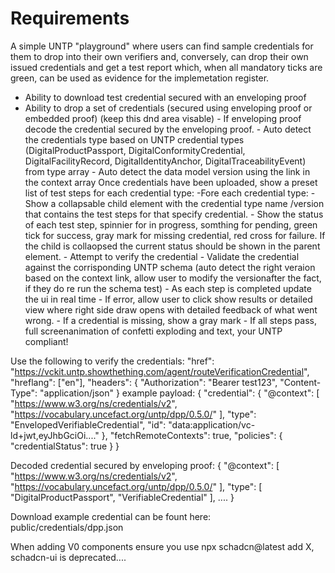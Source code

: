 # Requirements

A simple UNTP "playground" where users can find sample credentials for them to drop into their own verifiers and, conversely, can drop their own issued credentials and get a test report which, when all mandatory ticks are green, can be used as evidence for the implemetation register.

- Ability to download test credential secured with an enveloping proof
- Ability to drop a set of credentials (secured using enveloping proof or embedded proof) (keep this dnd area visable) - If enveloping proof decode the credential secured by the enveloping proof. - Auto detect the credentials type based on UNTP credential types (DigitalProductPassport, DigitalConformityCredential, DigitalFacilityRecord, DigitalIdentityAnchor, DigitalTraceabilityEvent) from type array - Auto detect the data model version using the link in the context array
  Once credentials have been uploaded, show a preset list of test steps for each credential type:
  -Fore each credential type: - Show a collapsable child element with the credential type name /version that contains the test steps for that specify credential. - Show the status of each test step, spinnier for in progress, somthing for pending, green tick for success, gray mark for missing credential, red cross for failure. If the child is collaopsed the current status should be shown in the parent element. - Attempt to verify the credential - Validate the credential against the corrisponding UNTP schema (auto detect the right veraion based on the context link, allow user to modify the versionafter the fact, if they do re run the schema test) - As each step is completed update the ui in real time - If error, allow user to click show results or detailed view where right side draw opens with detailed feedback of what went wrong. - If a credential is missing, show a gray mark - If all steps pass, full screenanimation of confetti exploding and text, your UNTP compliant!

Use the following to verify the credentials:
"href": "https://vckit.untp.showthething.com/agent/routeVerificationCredential",
"hreflang": ["en"],
"headers": {
"Authorization": "Bearer test123",
"Content-Type": "application/json"
}
example payload:
{
"credential": {
"@context": [
"https://www.w3.org/ns/credentials/v2",
"https://vocabulary.uncefact.org/untp/dpp/0.5.0/"
],
"type": "EnvelopedVerifiableCredential",
"id": "data:application/vc-ld+jwt,eyJhbGciOi...."
},
"fetchRemoteContexts": true,
"policies": {
"credentialStatus": true
}
}

Decoded credential secured by enveloping proof:
{
"@context": [
"https://www.w3.org/ns/credentials/v2",
"https://vocabulary.uncefact.org/untp/dpp/0.5.0/"
],
"type": [
"DigitalProductPassport",
"VerifiableCredential"
],
....
}

Download example credential can be fount here: public/credentials/dpp.json

When adding V0 components ensure you use npx schadcn@latest add X, schadcn-ui is deprecated....
